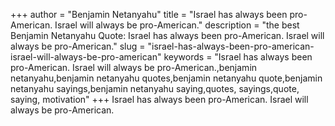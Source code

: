 +++
author = "Benjamin Netanyahu"
title = "Israel has always been pro-American. Israel will always be pro-American."
description = "the best Benjamin Netanyahu Quote: Israel has always been pro-American. Israel will always be pro-American."
slug = "israel-has-always-been-pro-american-israel-will-always-be-pro-american"
keywords = "Israel has always been pro-American. Israel will always be pro-American.,benjamin netanyahu,benjamin netanyahu quotes,benjamin netanyahu quote,benjamin netanyahu sayings,benjamin netanyahu saying,quotes, sayings,quote, saying, motivation"
+++
Israel has always been pro-American. Israel will always be pro-American.
